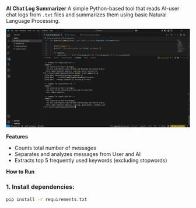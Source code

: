 **AI Chat Log Summarizer**
A simple Python-based tool that reads AI-user chat logs from `.txt` files and summarizes them using basic Natural Language Processing.

![Chat Summarizer Screenshot](https://github.com/AjmainMahtabAlam/Qtech-Junior-Python-Dev-Task/blob/db5f81962acce2ae119bd163a7afa10a6fdacdf9/Qtech.png)


**Features**
- Counts total number of messages
- Separates and analyzes messages from User and AI
- Extracts top 5 frequently used keywords (excluding stopwords)

**How to Run**

### 1. Install dependencies:
```bash
pip install -r requirements.txt
